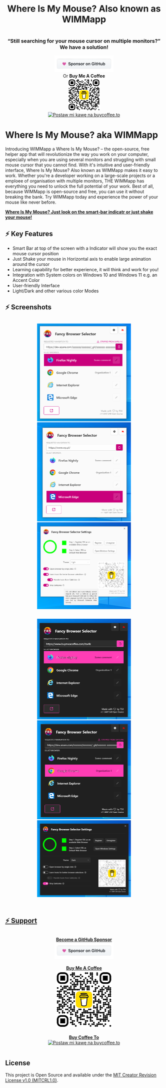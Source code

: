 <div align="center" style="display:flex;flex-direction:column;">
  <h1>Where Is My Mouse? Also known as WIMMapp</h1>
  <h3>“Still searching for your mouse cursor on multiple monitors?”</br>We have a solution!</h3>
  <div align="center">
    <a href="https://github.com/sponsors/tsx4k" target="_blank"><img src="https://raw.githubusercontent.com/tsx4k/Fancy-Browser-Selector/main/github-assets/github-sponsors.png" "style=" height: 54px;" height="54" /></a>
    <br />Or <b>Buy Me A Coffee</b><br />
<a href="https://www.buymeacoffee.com/tsx4k" target="_blank"><img src="https://raw.githubusercontent.com/tsx4k/Fancy-Browser-Selector/main/github-assets/buymeacoffee_qrcode.png" style="height: 104px;" height="104" /></a>
<br /><a href="https://buycoffee.to/tsx" target="_blank"><img src="https://buycoffee.to/btn/buycoffeeto-btn-primary.svg" style="width: 150px" alt="Postaw mi kawę na buycoffee.to"></a>

  </div>
</div>


# Where Is My Mouse? aka WIMMapp

Introducing WIMMapp a Where Is My Mouse? – the open-source, free helper app that will revolutionize the way you work on your computer, especially when you are using several monitors and struggling with small mouse cursor that you cannot find. With it's intuitive and user-friendly interface, Where Is My Mouse? Also known as WIMMapp makes it easy to work. Whether you're a developer working on a large-scale projects or a emploee of organisation with multiple monitors, THE WIMMapp has everything you need to unlock the full potential of your work. Best of all, because WIMMapp is open-source and free, you can use it without breaking the bank. Try WIMMapp today and experience the power of your mouse like never before.

<b><a href="https://github.com/tsx4k/WhereIsMyMouse">Where Is My Mouse? Just look on the smart-bar indicatr or just shake your mouse!</a></b>

## ⚡️ Key Features

- Smart Bar at top of the screen with a Indicator will show you the exact mouse cursor position
- Just Shake your mouse in Horizontal axis to enable large animation around the cursor
- Learning capability for better experience, it will think and work for you!
- Integration with System colors on Windows 10 and Windows 11 e.g. an Accent Color
- User-friendly Interface
- Light/Dark and other various color Modes

## ⚡️ Screenshots

<div align="center" style="display:flex;flex-direction:column;">
  <p align="center">
<a href="https://raw.githubusercontent.com/tsx4k/Fancy-Browser-Selector/main/github-assets/Light_Screen1.png" target="_blank"><img src="https://raw.githubusercontent.com/tsx4k/Fancy-Browser-Selector/main/github-assets/Light_Screen1.png" border=0 width=300 />
<a href="https://raw.githubusercontent.com/tsx4k/Fancy-Browser-Selector/main/github-assets/Light_Screen2.png" target="_blank"><img src="https://raw.githubusercontent.com/tsx4k/Fancy-Browser-Selector/main/github-assets/Light_Screen2.png" border=0 width=300 />
<a href="https://raw.githubusercontent.com/tsx4k/Fancy-Browser-Selector/main/github-assets/Light_Screen3.png" target="_blank"><img src="https://raw.githubusercontent.com/tsx4k/Fancy-Browser-Selector/main/github-assets/Light_Screen3.png" border=0 width=300 />

<a href="https://raw.githubusercontent.com/tsx4k/Fancy-Browser-Selector/main/github-assets/Dark_Screen1.png" target="_blank"><img src="https://raw.githubusercontent.com/tsx4k/Fancy-Browser-Selector/main/github-assets/Dark_Screen1.png" border=0 width=300 />
<a href="https://raw.githubusercontent.com/tsx4k/Fancy-Browser-Selector/main/github-assets/Dark_Screen2.png" target="_blank"><img src="https://raw.githubusercontent.com/tsx4k/Fancy-Browser-Selector/main/github-assets/Dark_Screen2.png" border=0 width=300 />
<a href="https://raw.githubusercontent.com/tsx4k/Fancy-Browser-Selector/main/github-assets/Dark_Screen3.png" target="_blank"><img src="https://raw.githubusercontent.com/tsx4k/Fancy-Browser-Selector/main/github-assets/Dark_Screen3.png" border=0 width=300 />

</p>
</div>

## ⚡️ Support

<div align="center" style="display:flex;flex-direction:column;">
  <p align="center">
<a href="https://github.com/sponsors/tsx4k" target="_blank"><b>Become a GitHub Sponsor</b></br /><img src="https://raw.githubusercontent.com/tsx4k/Fancy-Browser-Selector/main/github-assets/github-sponsors.png" style="height: 54px;" height="54" /></a>
<br /><br />
<a href="https://www.buymeacoffee.com/tsx4k" target="_blank"><b>Buy Me A Coffee</b><br /><img src="https://raw.githubusercontent.com/tsx4k/Fancy-Browser-Selector/main/github-assets/buymeacoffee_qrcode.png" style="height: 184px;" height="184" /></a>
<br /><br /><a href="https://buycoffee.to/tsx" target="_blank"><b>Buy Coffee To</b><br /><img src="https://buycoffee.to/btn/buycoffeeto-btn-primary.svg" style="width: 200px" alt="Postaw mi kawę na buycoffee.to"></a>
</p>
</div>

## License

This project is Open Source and available under the [MIT Creator Revision License v1.0 (MITCRL1.0)](LICENSE).
